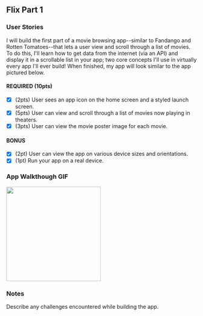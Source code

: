 
## Flix Part 1

### User Stories
I will build the first part of a movie browsing app--similar to Fandango and Rotten Tomatoes--that 
lets a user view and scroll through a list of movies. To do this, I'll learn how to get data from the internet 
(via an API) and display it in a scrollable list in your app; two core concepts I'll use in virtually every app I'll 
ever build! When finished, my app will look similar to the app pictured below.

#### REQUIRED (10pts)
- [x] (2pts) User sees an app icon on the home screen and a styled launch screen.
- [x] (5pts) User can view and scroll through a list of movies now playing in theaters.
- [x] (3pts) User can view the movie poster image for each movie.

#### BONUS
- [x] (2pt) User can view the app on various device sizes and orientations.
- [x] (1pt) Run your app on a real device.

### App Walkthough GIF

<img src="https://i.imgur.com/YNmzTUm.gif" width=250><br>

### Notes
Describe any challenges encountered while building the app.
